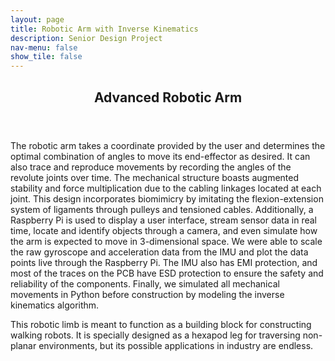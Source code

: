 ```yaml
---
layout: page
title: Robotic Arm with Inverse Kinematics
description: Senior Design Project
nav-menu: false
show_tile: false
---
```


<!-- Main -->
<div id="main" class="alt">

  <!-- One -->
<section id="one">
	<div class="inner">
		<header class="major">
			<h1>Advanced Robotic Arm</h1>
		</header>

<!-- Content -->

The robotic arm takes a coordinate provided by the user and determines the optimal combination of angles to move its end-effector as desired. It can also trace and reproduce movements by recording the angles of the revolute joints over time. The mechanical structure boasts augmented stability and force multiplication due to the cabling linkages located at each joint. This design incorporates biomimicry by imitating the flexion-extension system of ligaments through pulleys and tensioned cables. Additionally, a Raspberry Pi is used to display a user interface, stream sensor data in real time, locate and identify objects through a camera, and even simulate how the arm is expected to move in 3-dimensional space. We were able to scale the raw gyroscope and acceleration data from the IMU and plot the data points live through the Raspberry Pi. The IMU also has EMI protection, and most of the traces on the PCB have ESD protection to ensure the safety and reliability of the components. Finally, we simulated all mechanical movements in Python before construction by modeling the inverse kinematics algorithm.

This robotic limb is meant to function as a building block for constructing walking robots. It is specially designed as a hexapod leg for traversing non-planar environments, but its possible applications in industry are endless. 
